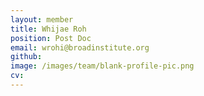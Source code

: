 ```yaml
---
layout: member
title: Whijae Roh
position: Post Doc
email: wrohi@broadinstitute.org
github: 
image: /images/team/blank-profile-pic.png
cv:
---
```


